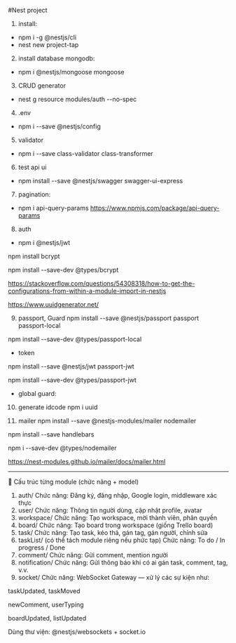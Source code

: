 #Nest project
1. install: 
+ npm i -g @nestjs/cli
+ nest new project-tap

2. install database mongodb:
+ npm i @nestjs/mongoose mongoose

3. CRUD generator 
+ nest g resource modules/auth --no-spec

4. .env
+ npm i --save @nestjs/config

5. validator
+ npm i --save class-validator class-transformer

6. test api ui
+ npm install --save @nestjs/swagger swagger-ui-express

7. pagination:
+ npm i api-query-params
https://www.npmjs.com/package/api-query-params

8. auth
+ npm i @nestjs/jwt


npm install bcrypt

npm install --save-dev @types/bcrypt

https://stackoverflow.com/questions/54308318/how-to-get-the-configurations-from-within-a-module-import-in-nestjs

https://www.uuidgenerator.net/


9. passport, Guard
npm install --save @nestjs/passport passport passport-local

npm install --save-dev @types/passport-local

+ token

 npm install --save @nestjs/jwt passport-jwt

 npm install --save-dev @types/passport-jwt

 + global guard:

10. generate idcode
npm i uuid

11. mailer
npm install --save @nestjs-modules/mailer nodemailer

npm install --save handlebars

npm i --save-dev @types/nodemailer
 

 https://nest-modules.github.io/mailer/docs/mailer.html


 *********
 🧩 Cấu trúc từng module (chức năng + model)
1. auth/
Chức năng: Đăng ký, đăng nhập, Google login, middleware xác thực
2. user/
Chức năng: Thông tin người dùng, cập nhật profile, avatar
3. workspace/
Chức năng: Tạo workspace, mời thành viên, phân quyền
4. board/
Chức năng: Tạo board trong workspace (giống Trello board)
5. task/
Chức năng: Tạo task, kéo thả, gán tag, gán người, chỉnh sửa
6. taskList/ (có thể tách module riêng nếu phức tạp)
Chức năng: To do / In progress / Done
7. comment/
Chức năng: Gửi comment, mention người
8. notification/
Chức năng: Gửi thông báo khi có ai gán task, comment, tag, v.v.
9. socket/
Chức năng: WebSocket Gateway — xử lý các sự kiện như:

taskUpdated, taskMoved

newComment, userTyping

boardUpdated, listUpdated

Dùng thư viện: @nestjs/websockets + socket.io




